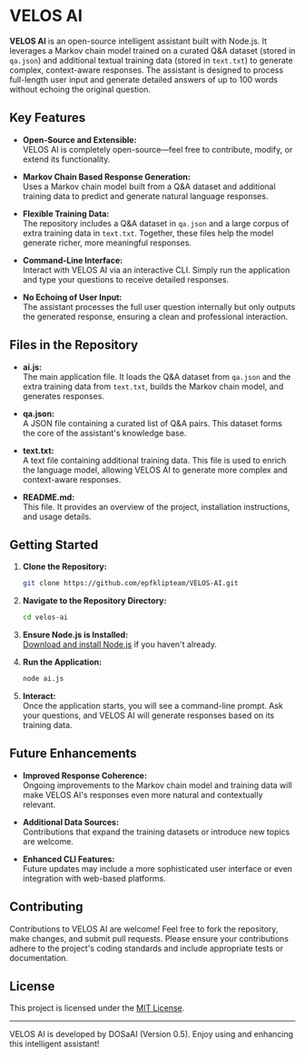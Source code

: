# VELOS AI

**VELOS AI** is an open-source intelligent assistant built with Node.js. It leverages a Markov chain model trained on a curated Q&A dataset (stored in `qa.json`) and additional textual training data (stored in `text.txt`) to generate complex, context-aware responses. The assistant is designed to process full-length user input and generate detailed answers of up to 100 words without echoing the original question.

## Key Features

- **Open-Source and Extensible:**  
  VELOS AI is completely open-source—feel free to contribute, modify, or extend its functionality.

- **Markov Chain Based Response Generation:**  
  Uses a Markov chain model built from a Q&A dataset and additional training data to predict and generate natural language responses.

- **Flexible Training Data:**  
  The repository includes a Q&A dataset in `qa.json` and a large corpus of extra training data in `text.txt`. Together, these files help the model generate richer, more meaningful responses.

- **Command-Line Interface:**  
  Interact with VELOS AI via an interactive CLI. Simply run the application and type your questions to receive detailed responses.

- **No Echoing of User Input:**  
  The assistant processes the full user question internally but only outputs the generated response, ensuring a clean and professional interaction.

## Files in the Repository

- **ai.js:**  
  The main application file. It loads the Q&A dataset from `qa.json` and the extra training data from `text.txt`, builds the Markov chain model, and generates responses.

- **qa.json:**  
  A JSON file containing a curated list of Q&A pairs. This dataset forms the core of the assistant's knowledge base.

- **text.txt:**  
  A text file containing additional training data. This file is used to enrich the language model, allowing VELOS AI to generate more complex and context-aware responses.

- **README.md:**  
  This file. It provides an overview of the project, installation instructions, and usage details.

## Getting Started

1. **Clone the Repository:**

   ```bash
   git clone https://github.com/epfklipteam/VELOS-AI.git

2. **Navigate to the Repository Directory:**

   ```bash
   cd velos-ai
   ```

3. **Ensure Node.js is Installed:**  
   [Download and install Node.js](https://nodejs.org/) if you haven't already.

4. **Run the Application:**

   ```bash
   node ai.js
   ```

5. **Interact:**  
   Once the application starts, you will see a command-line prompt. Ask your questions, and VELOS AI will generate responses based on its training data.

## Future Enhancements

- **Improved Response Coherence:**  
  Ongoing improvements to the Markov chain model and training data will make VELOS AI's responses even more natural and contextually relevant.

- **Additional Data Sources:**  
  Contributions that expand the training datasets or introduce new topics are welcome.

- **Enhanced CLI Features:**  
  Future updates may include a more sophisticated user interface or even integration with web-based platforms.

## Contributing

Contributions to VELOS AI are welcome! Feel free to fork the repository, make changes, and submit pull requests. Please ensure your contributions adhere to the project's coding standards and include appropriate tests or documentation.

## License

This project is licensed under the [MIT License](LICENSE).

---

VELOS AI is developed by DOSaAI (Version 0.5). Enjoy using and enhancing this intelligent assistant!
